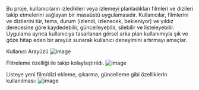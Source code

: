 Bu proje, kullanıcıların izledikleri veya izlemeyi planladıkları filmleri ve dizileri takip 
etmelerini sağlayan bir masaüstü uygulamasıdır. Kullanıcılar, filmlerini ve dizilerini tür, tema, 
durum (izlendi, izlenecek, bekleniyor) ve yıldız derecesine göre kaydedebilir, güncelleyebilir, 
silebilir ve listeleyebilir. Uygulama ayrıca kullanıcıya tasarlanan görsel arka plan kullanımıyla şık 
ve göze hitap eden bir arayüz sunarak kullanıcı deneyimini artırmayı amaçlar. 

Kullanıcı Arayüzü 
![image](https://github.com/user-attachments/assets/98537c31-b641-4da4-afc1-62aa703536a9)

Filtreleme özelliği ile takip kolaylaştırıldı.
![image](https://github.com/user-attachments/assets/52a5b583-cb68-490e-a44a-c7987ad7dfc5)

Listeye yeni film/dizi ekleme, çıkarma, güncelleme gibi özelliklerin kullanılması:
![image](https://github.com/user-attachments/assets/a7ce50a1-49e0-4487-b3ef-2fd9fbd26998)
